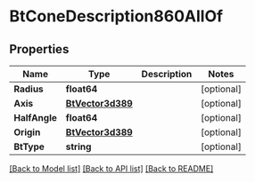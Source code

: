 # BtConeDescription860AllOf

## Properties

Name | Type | Description | Notes
------------ | ------------- | ------------- | -------------
**Radius** | **float64** |  | [optional] 
**Axis** | [**BtVector3d389**](BTVector3d-389.md) |  | [optional] 
**HalfAngle** | **float64** |  | [optional] 
**Origin** | [**BtVector3d389**](BTVector3d-389.md) |  | [optional] 
**BtType** | **string** |  | [optional] 

[[Back to Model list]](../README.md#documentation-for-models) [[Back to API list]](../README.md#documentation-for-api-endpoints) [[Back to README]](../README.md)


